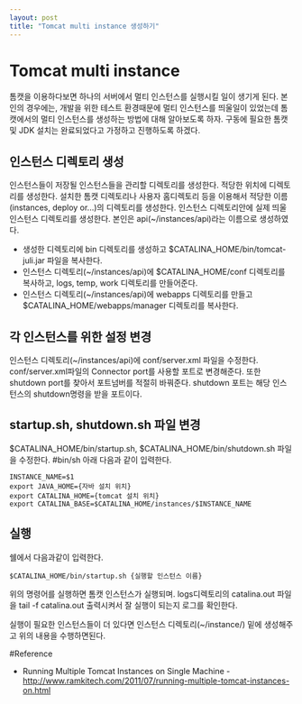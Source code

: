 ```yaml
---
layout: post
title: "Tomcat multi instance 생성하기"
---
```


# Tomcat multi instance
톰캣을 이용하다보면 하나의 서버에서 멀티 인스턴스를 실행시킬 일이 생기게 된다. 본인의 경우에는, 개발을 위한 테스트 환경때문에 멀티 인스턴스를 띄울일이 있었는데 톰캣에서의 멀티 인스턴스를 생성하는 방법에 대해 알아보도록 하자.
구동에 필요한 톰캣 및 JDK 설치는 완료되었다고 가정하고 진행하도록 하겠다.

## 인스턴스 디렉토리 생성
인스턴스들이 저장될 인스턴스들을 관리할 디렉토리를 생성한다. 적당한 위치에 디렉토리를 생성한다. 설치한 톰캣 디렉토리나 사용자 홈디렉토리 등을 이용해서 적당한 이름(instances, deploy or...)의 디렉토리를 생성한다. 인스턴스 디렉토리안에 실제 띄울 인스턴스 디렉토리를 생성한다. 본인은 api(~/instances/api)라는 이름으로 생성하였다.

* 생성한 디렉토리에 bin 디렉토리를 생성하고 $CATALINA_HOME/bin/tomcat-juli.jar 파일을 복사한다. 
* 인스턴스 디렉토리(~/instances/api)에 $CATALINA_HOME/conf 디렉토리를 복사하고,  logs, temp, work 디렉토리를 만들어준다.
* 인스턴스 디렉토리(~/instances/api)에 webapps 디렉토리를 만들고 $CATALINA_HOME/webapps/manager 디렉토리를 복사한다.

## 각 인스턴스를 위한 설정 변경
인스턴스 디렉토리(~/instances/api)에 conf/server.xml 파일을 수정한다.
conf/server.xml파일의 Connector port를 사용할 포트로 변경해준다. 또한 shutdown port를 찾아서 포트넘버를 적절히 바꿔준다. shutdown 포트는 해당 인스턴스의 shutdown명령을 받을 포트이다.

## startup.sh, shutdown.sh 파일 변경

$CATALINA_HOME/bin/startup.sh, $CATALINA_HOME/bin/shutdown.sh 파일을 수정한다.
\#bin/sh 아래 다음과 같이 입력한다.

    INSTANCE_NAME=$1
	export JAVA_HOME={자바 설치 위치}
	export CATALINA_HOME={tomcat 설치 위치}
	export CATALINA_BASE=$CATALINA_HOME/instances/$INSTANCE_NAME

## 실행

쉘에서 다음과같이 입력한다.

	$CATALINA_HOME/bin/startup.sh {실행할 인스턴스 이름}

위의 명령어를 실행하면 톰캣 인스턴스가 실행되며. logs디렉토리의 catalina.out 파일을 tail -f catalina.out 출력시켜서 잘 실행이 되는지 로그를 확인한다.

실행이 필요한 인스턴스들이 더 있다면 인스턴스 디렉토리(~/instance/) 밑에 생성해주고 위의 내용을 수행하면된다.

#Reference
* Running Multiple Tomcat Instances on Single Machine - http://www.ramkitech.com/2011/07/running-multiple-tomcat-instances-on.html